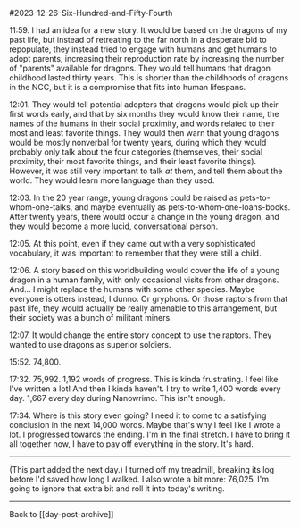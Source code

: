 #2023-12-26-Six-Hundred-and-Fifty-Fourth

11:59.  I had an idea for a new story.  It would be based on the dragons of my past life, but instead of retreating to the far north in a desperate bid to repopulate, they instead tried to engage with humans and get humans to adopt parents, increasing their reproduction rate by increasing the number of "parents" available for dragons.  They would tell humans that dragon childhood lasted thirty years.  This is shorter than the childhoods of dragons in the NCC, but it is a compromise that fits into human lifespans.

12:01.  They would tell potential adopters that dragons would pick up their first words early, and that by six months they would know their name, the names of the humans in their social proximity, and words related to their most and least favorite things.  They would then warn that young dragons would be mostly nonverbal for twenty years, during which they would probably only talk about the four categories (themselves, their social proximity, their most favorite things, and their least favorite things).  However, it was still very important to talk *at* them, and tell them about the world.  They would learn more language than they used.

12:03.  In the 20 year range, young dragons could be raised as pets-to-whom-one-talks, and maybe eventually as pets-to-whom-one-loans-books.  After twenty years, there would occur a change in the young dragon, and they would become a more lucid, conversational person.

12:05.  At this point, even if they came out with a very sophisticated vocabulary, it was important to remember that they were still a child.

12:06.  A story based on this worldbuilding would cover the life of a young dragon in a human family, with only occasional visits from other dragons.  And...  I might replace the humans with some other species.  Maybe everyone is otters instead, I dunno.  Or gryphons.  Or those raptors from that past life, they would actually be really amenable to this arrangement, but their society was a bunch of militant miners.

12:07.  It would change the entire story concept to use the raptors.  They wanted to use dragons as superior soldiers.

15:52.  74,800.  

17:32.  75,992.  1,192 words of progress.  This is kinda frustrating.  I feel like I've written a lot!  And then I kinda haven't.  I try to write 1,400 words every day.  1,667 every day during Nanowrimo.  This isn't enough.

17:34.  Where is this story even going?  I need it to come to a satisfying conclusion in the next 14,000 words.  Maybe that's why I feel like I wrote a lot.  I progressed towards the ending.  I'm in the final stretch.  I have to bring it all together now, I have to pay off everything in the story.  It's hard.

---
(This part added the next day.)  I turned off my treadmill, breaking its log before I'd saved how long I walked.  I also wrote a bit more:  76,025.  I'm going to ignore that extra bit and roll it into today's writing.

---
Back to [[day-post-archive]]
